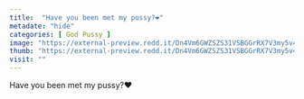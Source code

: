 ```yaml
---
title:  "Have you been met my pussy?❤️"
metadate: "hide"
categories: [ God Pussy ]
image: "https://external-preview.redd.it/Dn4Vm6GWZSZS31VSBGGrRX7V3my5v4avgokdOH2j5mU.jpg?auto=webp&s=5314bf72161d913786197487e93632b69a6a54a9"
thumb: "https://external-preview.redd.it/Dn4Vm6GWZSZS31VSBGGrRX7V3my5v4avgokdOH2j5mU.jpg?width=1080&crop=smart&auto=webp&s=68ee2183071d024a279d4e093385768d16d8ab6a"
visit: ""
---
```

Have you been met my pussy?❤️
